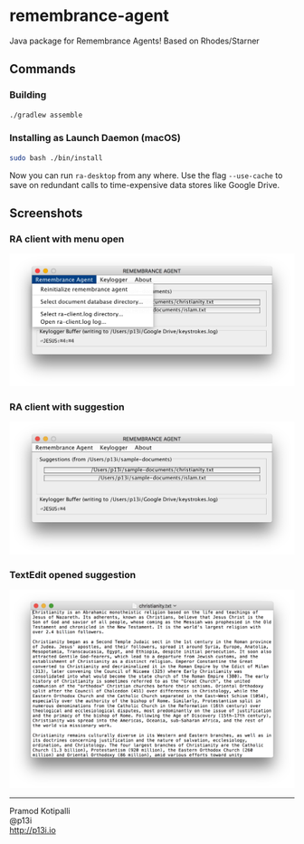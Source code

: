 # remembrance-agent
Java package for Remembrance Agents! Based on Rhodes/Starner

## Commands

### Building

```bash
./gradlew assemble
```

### Installing as Launch Daemon (macOS)

```bash
sudo bash ./bin/install
```

Now you can run `ra-desktop` from any where. Use the flag `--use-cache` to save on redundant calls to time-expensive data stores like Google Drive.

## Screenshots

### RA client with menu open

![](./docs/img/ra-client-menu-open.png)

### RA client with suggestion

![](./docs/img/ra-client-with-suggestion.png)

### TextEdit opened suggestion

![](./docs/img/textedit-opened-suggestion.png)

---

Pramod Kotipalli  
@p13i  
http://p13i.io
